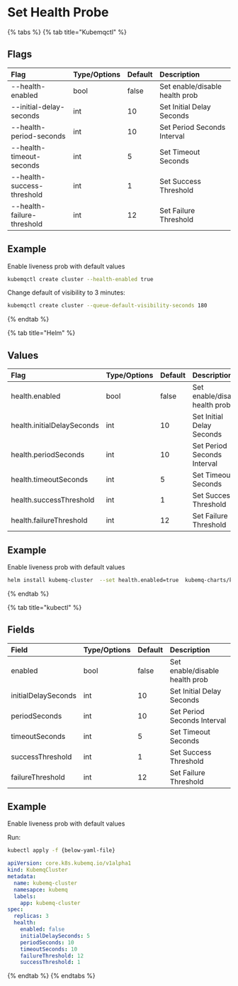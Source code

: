 # Set Health Probe

{% tabs %}
{% tab title="Kubemqctl" %}
## Flags

| Flag | Type/Options | Default | Description |
| :--- | :--- | :--- | :--- |
| --health-enabled | bool | false | Set enable/disable health prob |
| --initial-delay-seconds | int | 10 | Set Initial Delay Seconds |
| --health-period-seconds | int | 10 | Set Period Seconds Interval |
| --health-timeout-seconds | int | 5 | Set Timeout Seconds |
| --health-success-threshold | int | 1 | Set Success Threshold |
| --health-failure-threshold | int | 12 | Set Failure Threshold |

## Example

Enable liveness prob with default values

```bash
kubemqctl create cluster --health-enabled true
```

Change default of visibility to 3 minutes:

```bash
kubemqctl create cluster --queue-default-visibility-seconds 180
```
{% endtab %}

{% tab title="Helm" %}
## Values

| Flag | Type/Options | Default | Description |
| :--- | :--- | :--- | :--- |
| health.enabled | bool | false | Set enable/disable health prob |
| health.initialDelaySeconds | int | 10 | Set Initial Delay Seconds |
| health.periodSeconds | int | 10 | Set Period Seconds Interval |
| health.timeoutSeconds | int | 5 | Set Timeout Seconds |
| health.successThreshold | int | 1 | Set Success Threshold |
| health.failureThreshold | int | 12 | Set Failure Threshold |

## Example

Enable liveness prob with default values

```bash
helm install kubemq-cluster  --set health.enabled=true  kubemq-charts/kubemq
```
{% endtab %}

{% tab title="kubectl" %}
## Fields

| Field | Type/Options | Default | Description |
| :--- | :--- | :--- | :--- |
| enabled | bool | false | Set enable/disable health prob |
| initialDelaySeconds | int | 10 | Set Initial Delay Seconds |
| periodSeconds | int | 10 | Set Period Seconds Interval |
| timeoutSeconds | int | 5 | Set Timeout Seconds |
| successThreshold | int | 1 | Set Success Threshold |
| failureThreshold | int | 12 | Set Failure Threshold |

## Example

Enable liveness prob with default values

Run:

```bash
kubectl apply -f {below-yaml-file}
```

```yaml
apiVersion: core.k8s.kubemq.io/v1alpha1
kind: KubemqCluster
metadata:
  name: kubemq-cluster
  namesapce: kubemq
  labels:
    app: kubemq-cluster
spec:
  replicas: 3
  health:
    enabled: false
    initialDelaySeconds: 5
    periodSeconds: 10
    timeoutSeconds: 10
    failureThreshold: 12
    successThreshold: 1
```
{% endtab %}
{% endtabs %}

